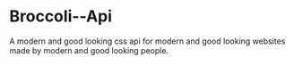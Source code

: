 Broccoli--Api
=============

A modern and good looking css api for modern and good looking websites made by modern and good looking people.